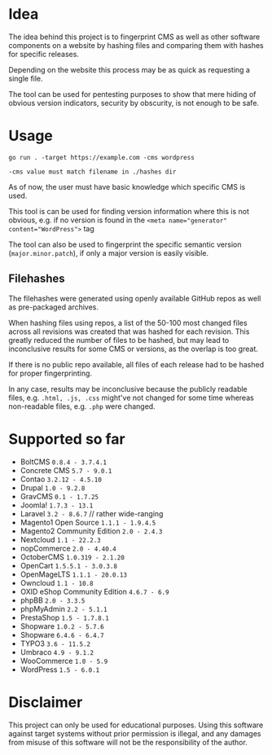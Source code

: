 # Idea

The idea behind this project is to fingerprint CMS as well as other software components on a website
by hashing files and comparing them with hashes for specific releases.

Depending on the website this process may be as quick as requesting a single file.

The tool can be used for pentesting purposes to show that mere hiding of obvious version indicators, security by obscurity, is not enough to be safe.

# Usage

```
go run . -target https://example.com -cms wordpress

-cms value must match filename in ./hashes dir
```

As of now, the user must have basic knowledge which specific CMS is used.

This tool is can be used for finding version information where this is not obvious,
e.g. if no version is found in the `<meta name="generator" content="WordPress">` tag

The tool can also be used to fingerprint the specific semantic version (`major.minor.patch`), if only a major version is easily visible.

## Filehashes

The filehashes were generated using openly available GitHub repos as well as pre-packaged archives.

When hashing files using repos, a list of the 50-100 most changed files across all revisions was created that was hashed for each revision.
This greatly reduced the number of files to be hashed, but may lead to inconclusive results for some CMS or versions, as the overlap is too great.

If there is no public repo available, all files of each release had to be hashed for proper fingerprinting.

In any case, results may be inconclusive because the publicly readable files, e.g. `.html, .js, .css` might've not changed for some time
whereas non-readable files, e.g. `.php` were changed.

# Supported so far
* BoltCMS `0.8.4 - 3.7.4.1`
* Concrete CMS `5.7 - 9.0.1`
* Contao `3.2.12 - 4.5.10`
* Drupal `1.0 - 9.2.8`
* GravCMS `0.1 - 1.7.25`
* Joomla! `1.7.3 - 13.1`
* Laravel `3.2 - 8.6.7` // rather wide-ranging
* Magento1 Open Source `1.1.1 - 1.9.4.5`
* Magento2 Community Edition `2.0 - 2.4.3`
* Nextcloud `1.1 - 22.2.3`
* nopCommerce `2.0 - 4.40.4`
* OctoberCMS `1.0.319 - 2.1.20`
* OpenCart `1.5.5.1 - 3.0.3.8`
* OpenMageLTS `1.1.1 - 20.0.13`
* Owncloud `1.1 - 10.8`
* OXID eShop Community Edition `4.6.7 - 6.9`
* phpBB `2.0 - 3.3.5`
* phpMyAdmin `2.2 - 5.1.1`
* PrestaShop `1.5 - 1.7.8.1`
* Shopware `1.0.2 - 5.7.6`
* Shopware `6.4.6 - 6.4.7`
* TYPO3 `3.6 - 11.5.2`
* Umbraco `4.9 - 9.1.2`
* WooCommerce `1.0 - 5.9`
* WordPress `1.5 - 6.0.1`

# Disclaimer
This project can only be used for educational purposes. Using this software against target systems without prior permission is illegal, and any damages from misuse of this software will not be the responsibility of the author.
